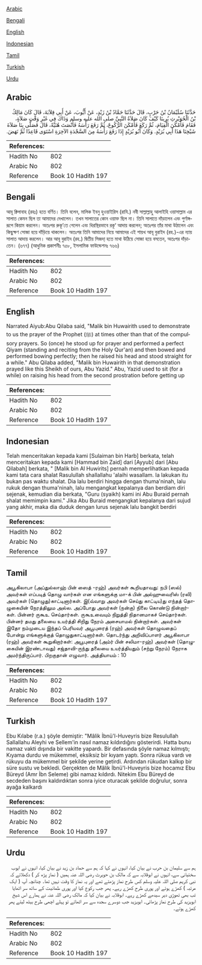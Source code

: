 [Arabic](#arabic)

[Bengali](#bengali)

[English](#english)

[Indonesian](#indonesian)

[Tamil](#tamil)

[Turkish](#turkish)

[Urdu](#urdu)

## Arabic


<div dir="rtl" lang="ar" style={{fontSize:'larger',backgroundColor:'#f8f9fa',padding:20}}>
حَدَّثَنَا سُلَيْمَانُ بْنُ حَرْبٍ، قَالَ حَدَّثَنَا حَمَّادُ بْنُ زَيْدٍ، عَنْ أَيُّوبَ، عَنْ أَبِي قِلاَبَةَ، قَالَ كَانَ مَالِكُ بْنُ الْحُوَيْرِثِ يُرِينَا كَيْفَ كَانَ صَلاَةُ النَّبِيِّ صلى الله عليه وسلم وَذَاكَ فِي غَيْرِ وَقْتِ صَلاَةٍ، فَقَامَ فَأَمْكَنَ الْقِيَامَ، ثُمَّ رَكَعَ فَأَمْكَنَ الرُّكُوعَ، ثُمَّ رَفَعَ رَأْسَهُ فَأَنْصَتَ هُنَيَّةً، قَالَ فَصَلَّى بِنَا صَلاَةَ شَيْخِنَا هَذَا أَبِي بُرَيْدٍ‏.‏ وَكَانَ أَبُو بُرَيْدٍ إِذَا رَفَعَ رَأْسَهُ مِنَ السَّجْدَةِ الآخِرَةِ اسْتَوَى قَاعِدًا ثُمَّ نَهَضَ‏.‏
</div>
<div style={{backgroundColor:'#f8f9fa',padding:20, marginBottom: 10}}><table> <thead> <tr> <th>References:</th> <th></th> </tr> </thead> <tbody><tr><td>Hadith No</td><td>802</td></tr><tr><td>Arabic No</td><td>802</td></tr><tr><td>Reference</td><td>Book 10 Hadith 197</td></tr></tbody></table></div>

## Bengali


<div dir="ltr" lang="bn" style={{fontSize:'larger',backgroundColor:'#f8f9fa',padding:20}}>
আবূ ক্বিলাবাহ (রহঃ) হতে বর্ণিত। তিনি বলেন, মালিক ইবনু হুওয়াইরিস (রাযি.) নবী সাল্লাল্লাহু আলাইহি ওয়াসাল্লাম এর সালাত কেমন ছিল তা আমাদের দেখালেন। তখন সালাতের কোন ওয়াক্ত ছিল না। তিনি সালাতে দাঁড়ালেন এবং পুর্ণাঙ্গরূপে কিয়াম করলেন। অতঃপর রুকূ‘তে গেলেন এবং ধিরস্থিরভাবে রকূ‘ আদায় করলেন; অতঃপর তাঁর মাথা উঠালেন এবং কিছুক্ষণ সোজা হয়ে দাঁড়িয়ে থাকলেন। অতঃপর তিনি আমাদের নিয়ে আমাদের এই শায়খ আবূ বুরাইদ (রহ.)-এর ন্যায় সালাত আদায় করলেন। আর আবূ বুরাইদ (রহ.) দ্বিতীয় সিজদা্ হতে মাথা উঠিয়ে সোজা হয়ে বসতেন, অতঃপর দাঁড়াতেন। (৬৭৭) (আধুনিক প্রকাশনীঃ ৭৫৮, ইসলামিক ফাউন্ডেশনঃ ৭৬৬)
</div>
<div style={{backgroundColor:'#f8f9fa',padding:20, marginBottom: 10}}><table> <thead> <tr> <th>References:</th> <th></th> </tr> </thead> <tbody><tr><td>Hadith No</td><td>802</td></tr><tr><td>Arabic No</td><td>802</td></tr><tr><td>Reference</td><td>Book 10 Hadith 197</td></tr></tbody></table></div>

## English


<div dir="ltr" lang="en" style={{fontSize:'larger',backgroundColor:'#f8f9fa',padding:20}}>
Narrated Aiyub:Abu Qilaba said, "Malik bin Huwairith used to demonstrate to us the prayer of the Prophet (ﷺ) at times other than that of the compulsory prayers. So (once) he stood up for prayer and performed a perfect Qiyam (standing and reciting from the Holy Qur'an) and then bowed and performed bowing perfectly; then he raised his head and stood straight for a while." Abu Qilaba added, "Malik bin Huwairith in that demonstration prayed like this Sheikh of ours, Abu Yazid." Abu, Yazid used to sit (for a while) on raising his head from the second prostration before getting up
</div>
<div style={{backgroundColor:'#f8f9fa',padding:20, marginBottom: 10}}><table> <thead> <tr> <th>References:</th> <th></th> </tr> </thead> <tbody><tr><td>Hadith No</td><td>802</td></tr><tr><td>Arabic No</td><td>802</td></tr><tr><td>Reference</td><td>Book 10 Hadith 197</td></tr></tbody></table></div>

## Indonesian


<div dir="ltr" lang="id" style={{fontSize:'larger',backgroundColor:'#f8f9fa',padding:20}}>
Telah menceritakan kepada kami [Sulaiman bin Harb] berkata, telah menceritakan kepada kami [Hammad bin Zaid] dari [Ayyub] dari [Abu Qilabah] berkata, " [Malik bin Al Huwirits] pernah memperlihatkan kepada kami tata cara shalat Rasulullah shallallahu 'alaihi wasallam. Ia lakukan itu bukan pas waktu shalat. Dia lalu berdiri hingga dengan thuma'ninah, lalu rukuk dengan thuma'ninah, lalu mengangkat kepalanya dan berdiam diri sejenak, kemudian dia berkata, "Guru (syaikh) kami ini Abu Buraid pernah shalat memimpin kami." Jika Abu Buraid mengangkat kepalanya dari sujud yang akhir, maka dia duduk dengan lurus sejenak lalu bangkit berdiri
</div>
<div style={{backgroundColor:'#f8f9fa',padding:20, marginBottom: 10}}><table> <thead> <tr> <th>References:</th> <th></th> </tr> </thead> <tbody><tr><td>Hadith No</td><td>802</td></tr><tr><td>Arabic No</td><td>802</td></tr><tr><td>Reference</td><td>Book 10 Hadith 197</td></tr></tbody></table></div>

## Tamil


<div dir="ltr" lang="ta" style={{fontSize:'larger',backgroundColor:'#f8f9fa',padding:20}}>
அபூகிலாபா (அப்துல்லாஹ் பின் ஸைத் -ரஹ்) அவர்கள் கூறியதாவது: நபி (ஸல்) அவர்கள் எப்படித் தொழு வார்கள் என எங்களுக்கு மா-க் பின் அல்ஹுவைரிஸ் (ரலி) அவர்கள் (தொழுது)காட்டினார்கள். இ(வ்வாறு அவர்கள் செய்து காட்டிய)து எந்தத் தொழுகையின் நேரத்திலும அல்ல. அப்போது அவர்கள் (நன்கு) நிலை கொண்டு நின்றார்கள். பின்னர் ருகூஉ செய்தார்கள். ருகூஉவையும் நிறுத்தி நிதானமாகச் செய்தார்கள். பின்னர் தமது தலையை உயர்த்தி சிறிது நேரம் அசையாமல் நின்றார்கள். அவர்கள் இதோ நம்முடைய இந்தப் பெரியவர் அபூபுரைத் (ரஹ்) அவர்கள் தொழுவதைப் போன்று எங்களுக்குத் தொழுதுகாட்டினார்கள். தொடர்ந்து அறிவிப்பாளர் அபூகிலாபா (ரஹ்) அவர்கள் கூறுகிறார்கள்: அபூபுரைத் (அம்ர் பின் சலிமா-ரஹ்) அவர்கள் (தொழுகையின் இரண்டாவது) சஜ்தாவி-ருந்து தலையை உயர்த்தியதும் (சற்று நேரம்) நேராக அமர்ந்திருப்பார். பிறகுதான் எழுவார். அத்தியாயம் : 10
</div>
<div style={{backgroundColor:'#f8f9fa',padding:20, marginBottom: 10}}><table> <thead> <tr> <th>References:</th> <th></th> </tr> </thead> <tbody><tr><td>Hadith No</td><td>802</td></tr><tr><td>Arabic No</td><td>802</td></tr><tr><td>Reference</td><td>Book 10 Hadith 197</td></tr></tbody></table></div>

## Turkish


<div dir="ltr" lang="tr" style={{fontSize:'larger',backgroundColor:'#f8f9fa',padding:20}}>
Ebu Kılabe (r.a.) şöyle demiştir: "Mâlik İbnü'l-Huveyris bize Resulullah Sallallahu Aleyhi ve Sellem'in nasıl namaz kıldırdığını gösterirdi. Hatta bunu namaz vakti dışında bir vakitte yapardı. Bir defasında şöyle namaz kılmıştı; Kıyama durdu ve mükemmel, eksiksiz bir kıyam yaptı. Sonra rükua vardı ve rükuyu da mükemmel bir şekilde yerine getirdi. Ardından rükudan kalkıp bir süre sustu ve bekledi. Gerçekten de Mâlik İbnü'l-Huveyris bize hocamız Ebu Büreyd (Amr İbn Seleme) gibi namaz kıldırdı. Nitekim Ebu Büreyd de secdeden başını kaldırdıktan sonra iyice oturacak şekilde doğrulur, sonra ayağa kalkardı
</div>
<div style={{backgroundColor:'#f8f9fa',padding:20, marginBottom: 10}}><table> <thead> <tr> <th>References:</th> <th></th> </tr> </thead> <tbody><tr><td>Hadith No</td><td>802</td></tr><tr><td>Arabic No</td><td>802</td></tr><tr><td>Reference</td><td>Book 10 Hadith 197</td></tr></tbody></table></div>

## Urdu


<div dir="rtl" lang="ur" style={{fontSize:'larger',backgroundColor:'#f8f9fa',padding:20}}>
ہم سے سلیمان بن حرب نے بیان کیا، انہوں نے کہا کہ ہم سے حماد بن زید نے بیان کیا، انہوں نے ایوب سختیانی سے، انہوں نے ابوقلابہ سے کہ مالک بن حویرث رضی اللہ عنہ ہمیں ( نماز پڑھ کر ) دکھلاتے کہ نبی کریم صلی اللہ علیہ وسلم کس طرح نماز پڑھتے تھے اور یہ نماز کا وقت نہیں تھا۔ چنانچہ آپ ( ایک مرتبہ ) کھڑے ہوئے اور پوری طرح کھڑے رہے۔ پھر جب رکوع کیا اور پوری طمانیت کے ساتھ سر اٹھایا تب بھی تھوڑی دیر سیدھے کھڑے رہے۔ ابوقلابہ نے بیان کیا کہ مالک رضی اللہ عنہ نے ہمارے اس شیخ ابویزید کی طرح نماز پڑھائی۔ ابویزید جب دوسرے سجدہ سے سر اٹھاتے تو پہلے اچھی طرح بیٹھ لیتے پھر کھڑے ہوتے۔
</div>
<div style={{backgroundColor:'#f8f9fa',padding:20, marginBottom: 10}}><table> <thead> <tr> <th>References:</th> <th></th> </tr> </thead> <tbody><tr><td>Hadith No</td><td>802</td></tr><tr><td>Arabic No</td><td>802</td></tr><tr><td>Reference</td><td>Book 10 Hadith 197</td></tr></tbody></table></div>